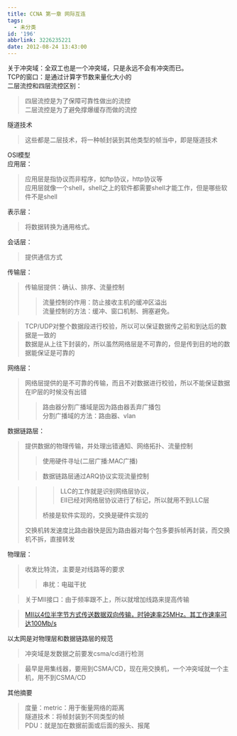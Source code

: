 ```yaml
---
title: CCNA 第一章 网际互连
tags:
  - 未分类
id: '196'
abbrlink: 3226235221
date: 2012-08-24 13:43:00
---
```


  
关于冲突域：全双工也是一个冲突域，只是永远不会有冲突而已。  
TCP的窗口：是通过计算字节数来量化大小的  
二层流控和四层流控区别：  

> 四层流控是为了保障可靠性做出的流控  
> 二层流控是为了避免撑爆缓存而做的流控  

隧道技术  

> 这些都是二层技术，将一种帧封装到其他类型的帧当中，即是隧道技术  

  
  
OSI模型  
应用层：  

> 应用层是指协议而非程序，如ftp协议，http协议等  
> 应用层就像一个shell，shell之上的软件都需要shell才能工作，但是哪些软件不是shell  

表示层：  

> 将数据转换为通用格式。  

会话层：  

> 提供通信方式  

传输层：  

> 传输层提供：确认、排序、流量控制  
> 
> > 流量控制的作用：防止接收主机的缓冲区溢出  
> > 流量控制的方法：缓冲、窗口机制、拥塞避免。  

> TCP/UDP对整个数据段进行校验，所以可以保证数据传之前和到达后的数据是一致的  
> 数据是从上往下封装的，所以虽然网络层是不可靠的，但是传到目的地的数据能保证是可靠的  

网络层：  

> 网络层提供的是不可靠的传输，而且不对数据进行校验，所以不能保证数据在IP层的时候没有出错  
> 
> > 路由器分割广播域是因为路由器丢弃广播包  
> > 分割广播域的方法：路由器、vlan  

数据链路层：  

> 提供数据的物理传输，并处理出错通知、网络拓扑、流量控制  
> 
> > 使用硬件寻址(二层广播:MAC广播)  
> 
> > 数据链路层通过ARQ协议实现流量控制  

> > > LLC的工作就是识别网络层协议，  
> > > EII已经对网络层协议进行了标记，所以就用不到LLC层  
> > 
> > 桥接是软件实现的，交换是硬件实现的  
> 
> 交换机转发速度比路由器快是因为路由器对每个包多要拆帧再封装，而交换机不拆，直接转发  

物理层：  

> 收发比特流，主要是对线路等的要求  
> 
> > 串扰：电磁干扰

> 关于MII接口：由于频率跟不上，所以就增加线路来提高传输  

> [MII以4位半字节方式传送数据双向传输，时钟速率25MHz。其工作速率可达100Mb/s](http://baike.baidu.com/view/229282.htm#7)  

>   

  
以太网是对物理层和数据链路层的规范  

> 冲突域是发数据之前要发csma/cd进行检测

> 最早是用集线器，要用到CSMA/CD，现在用交换机，一个冲突域就一个主机，用不到CSMA/CD  
>   
>   

其他摘要  

> 度量：metric：用于衡量网络的距离  
> 隧道技术：将帧封装到不同类型的帧  
> PDU：就是加在数据前面或后面的报头、报尾